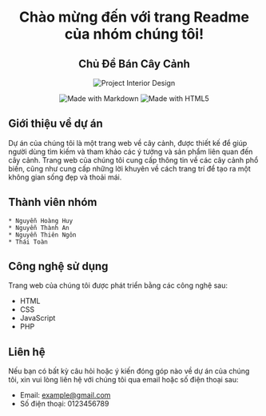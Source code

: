 <h1 align="center">Chào mừng đến với trang Readme của nhóm chúng tôi!</h1>
<h2 align="center">Chủ Đề Bán Cây Cảnh</h2>

<p align="center">
  <img src="https://img.shields.io/badge/Project-Interior%20Design-brightgreen" alt="Project Interior Design">
</p>

<p align="center">
  <img src="https://img.shields.io/badge/Made%20with-Markdown-blue" alt="Made with Markdown">
  <img src="https://img.shields.io/badge/Made%20with-HTML5-red" alt="Made with HTML5">
</p>

## Giới thiệu về dự án

Dự án của chúng tôi là một trang web về cây cảnh, được thiết kế để giúp người dùng tìm kiếm và tham khảo các ý tưởng và sản phẩm liên quan đến cây cảnh. Trang web của chúng tôi cung cấp thông tin về các cây cảnh phổ biến, cũng như cung cấp những lời khuyên về cách trang trí để tạo ra một không gian sống đẹp và thoải mái.

## Thành viên nhóm

    * Nguyễn Hoàng Huy
    * Nguyễn Thành An 
    * Nguyễn Thiên Ngôn
    * Thái Toàn

## Công nghệ sử dụng

Trang web của chúng tôi được phát triển bằng các công nghệ sau:

* HTML
* CSS
* JavaScript
* PHP

## Liên hệ

Nếu bạn có bất kỳ câu hỏi hoặc ý kiến đóng góp nào về dự án của chúng tôi, xin vui lòng liên hệ với chúng tôi qua email hoặc số điện thoại sau:

* Email: example@gmail.com
* Số điện thoại: 0123456789
